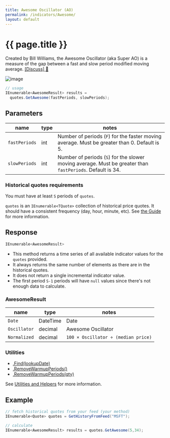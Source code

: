 ```yaml
---
title: Awesome Oscillator (AO)
permalink: /indicators/Awesome/
layout: default
---
```


# {{ page.title }}

Created by Bill Williams, the Awesome Oscillator (aka Super AO) is a measure of the gap between a fast and slow period modified moving average.
[[Discuss] :speech_balloon:]({{site.github.repository_url}}/discussions/282 "Community discussion about this indicator")

![image]({{site.baseurl}}/assets/charts/Awesome.png)

```csharp
// usage
IEnumerable<AwesomeResult> results =
  quotes.GetAwesome(fastPeriods, slowPeriods);  
```

## Parameters

| name | type | notes
| -- |-- |--
| `fastPeriods` | int | Number of periods (`F`) for the faster moving average.  Must be greater than 0.  Default is 5.
| `slowPeriods` | int | Number of periods (`S`) for the slower moving average.  Must be greater than `fastPeriods`.  Default is 34.

### Historical quotes requirements

You must have at least `S` periods of `quotes`.

`quotes` is an `IEnumerable<TQuote>` collection of historical price quotes.  It should have a consistent frequency (day, hour, minute, etc).  See [the Guide]({{site.baseurl}}/guide#historical-quotes) for more information.

## Response

```csharp
IEnumerable<AwesomeResult>
```

- This method returns a time series of all available indicator values for the `quotes` provided.
- It always returns the same number of elements as there are in the historical quotes.
- It does not return a single incremental indicator value.
- The first period `S-1` periods will have `null` values since there's not enough data to calculate.

### AwesomeResult

| name | type | notes
| -- |-- |--
| `Date` | DateTime | Date
| `Oscillator` | decimal | Awesome Oscillator
| `Normalized` | decimal | `100 × Oscillator ÷ (median price)`

### Utilities

- [.Find(lookupDate)]({{site.baseurl}}/utilities#find-indicator-result-by-date)
- [.RemoveWarmupPeriods()]({{site.baseurl}}/utilities#remove-warmup-periods)
- [.RemoveWarmupPeriods(qty)]({{site.baseurl}}/utilities#remove-warmup-periods)

See [Utilities and Helpers]({{site.baseurl}}/utilities#utilities-for-indicator-results) for more information.

## Example

```csharp
// fetch historical quotes from your feed (your method)
IEnumerable<Quote> quotes = GetHistoryFromFeed("MSFT");

// calculate
IEnumerable<AwesomeResult> results = quotes.GetAwesome(5,34);
```
